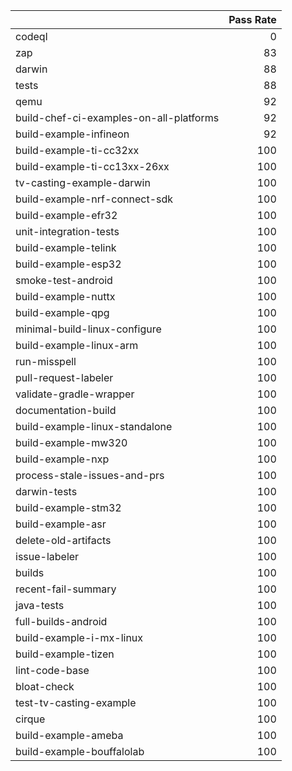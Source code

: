 |                                         |   Pass Rate |
|:----------------------------------------|------------:|
| codeql                                  |           0 |
| zap                                     |          83 |
| darwin                                  |          88 |
| tests                                   |          88 |
| qemu                                    |          92 |
| build-chef-ci-examples-on-all-platforms |          92 |
| build-example-infineon                  |          92 |
| build-example-ti-cc32xx                 |         100 |
| build-example-ti-cc13xx-26xx            |         100 |
| tv-casting-example-darwin               |         100 |
| build-example-nrf-connect-sdk           |         100 |
| build-example-efr32                     |         100 |
| unit-integration-tests                  |         100 |
| build-example-telink                    |         100 |
| build-example-esp32                     |         100 |
| smoke-test-android                      |         100 |
| build-example-nuttx                     |         100 |
| build-example-qpg                       |         100 |
| minimal-build-linux-configure           |         100 |
| build-example-linux-arm                 |         100 |
| run-misspell                            |         100 |
| pull-request-labeler                    |         100 |
| validate-gradle-wrapper                 |         100 |
| documentation-build                     |         100 |
| build-example-linux-standalone          |         100 |
| build-example-mw320                     |         100 |
| build-example-nxp                       |         100 |
| process-stale-issues-and-prs            |         100 |
| darwin-tests                            |         100 |
| build-example-stm32                     |         100 |
| build-example-asr                       |         100 |
| delete-old-artifacts                    |         100 |
| issue-labeler                           |         100 |
| builds                                  |         100 |
| recent-fail-summary                     |         100 |
| java-tests                              |         100 |
| full-builds-android                     |         100 |
| build-example-i-mx-linux                |         100 |
| build-example-tizen                     |         100 |
| lint-code-base                          |         100 |
| bloat-check                             |         100 |
| test-tv-casting-example                 |         100 |
| cirque                                  |         100 |
| build-example-ameba                     |         100 |
| build-example-bouffalolab               |         100 |